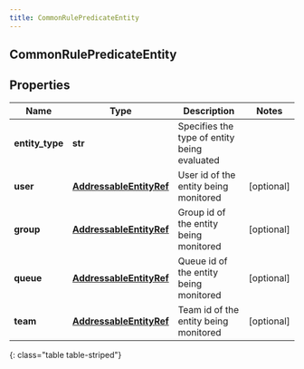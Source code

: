 ```yaml
---
title: CommonRulePredicateEntity
---
```

## CommonRulePredicateEntity

## Properties

|Name | Type | Description | Notes|
|------------ | ------------- | ------------- | -------------|
| **entity_type** | **str** | Specifies the type of entity being evaluated | |
| **user** | [**AddressableEntityRef**](AddressableEntityRef.html) | User id of the entity being monitored | [optional] |
| **group** | [**AddressableEntityRef**](AddressableEntityRef.html) | Group id of the entity being monitored | [optional] |
| **queue** | [**AddressableEntityRef**](AddressableEntityRef.html) | Queue id of the entity being monitored | [optional] |
| **team** | [**AddressableEntityRef**](AddressableEntityRef.html) | Team id of the entity being monitored | [optional] |
{: class="table table-striped"}


